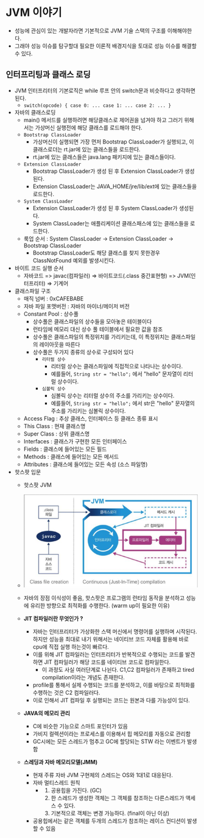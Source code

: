 # JVM 이야기
- 성능에 관심이 있는 개발자라면 기본적으로 JVM 기술 스택의 구조를 이해해야한다.
- 그래야 성능 이슈를 탐구할대 필요한 이론적 배경지식을 토대로 성능 이슈를 해결할 수 있다.

## 인터프리팅과 클래스 로딩
- JVM 인터프리터의 기본로직은 while 루프 안의 switch문과 비슷하다고 생각하면 된다.
  - `switch(opcode) { case 0: ... case 1: ... case 2: ... }`
- 자바의 클래스로딩
  - main() 메서드를 실행하려면 해당클래스로 제어권을 넘겨야 하고 그러기 위해서는 가상머신 실행전에 해당 클래스를 로드해야 한다.
  - `Bootstrap ClassLoader`
    - 가상머신이 실행되면 가장 먼저 Bootstrap ClassLoader가 실행되고, 이 클래스로더는 rt.jar에 있는 클래스들을 로드한다.
    - rt.jar에 있는 클래스들은 java.lang 패키지에 있는 클래스들이다.
  - `Extension ClassLoader`
    - Bootstrap ClassLoader가 생성 된 후 Extension ClassLoader가 생성된다.
    - Extension ClassLoader는 JAVA_HOME/jre/lib/ext에 있는 클래스들을 로드한다.
  - `System ClassLoader`
    - Extension ClassLoader가 생성 된 후 System ClassLoader가 생성된다.
    - System ClassLoader는 애플리케이션 클래스패스에 있는 클래스들을 로드한다.
  - 룩업 순서 : System ClassLoader -> Extension ClassLoader -> Bootstrap ClassLoader
    - Bootstrap ClassLoader도 해당 클래스를 찾지 못한경우 ClassNotFound 예외를 발생시킨다.
- 바이트 코드 실행 순서
  - 자바코드 => javac(컴파일러) => 바이트코드(.class 중간표현형) => JVM(인터프리터) => 기계어
- 클래스파일 구조
  - 매직 넘버 : 0xCAFEBABE
  - 자바 파일 포맷버전 : 자바의 마이너/메이저 버전
  - Constant Pool : 상수풀
      - 상수풀은 클래스파일의 상수들을 모아놓은 테이블이다
      - 런타임에 메모리 대신 상수 풀 테이블에서 필요한 값을 참조
      - 상수풀은 클래스파일의 특정위치를 가리키는데, 이 특정위치는 클래스파일의 레이아웃을 따른다
      - 상수풀은 두가지 종류의 상수로 구성되어 있다
        - `리터럴 상수`
          - 리터럴 상수는 클래스파일에 직접적으로 나타나는 상수이다.
          - 예를들어, `String str = "hello";` 에서 "hello" 문자열이 리터럴 상수이다.
        - `심볼릭 상수`
          - 심볼릭 상수는 리터럴 상수의 주소를 가리키는 상수이다.
          - 예를들어, `String str = "hello";` 에서 str은 "hello" 문자열의 주소를 가리키는 심볼릭 상수이다.
  - Access Flag : 추상 클래스, 인터페이스 등 클래스 종류 표시
  - This Class : 현재 클래스명
  - Super Class : 상위 클래스명
  - Interfaces : 클래스가 구현한 모든 인터페이스
  - Fields : 클래스에 들어있는 모든 필드
  - Methods : 클래스에 들어있는 모든 메서드
  - Attributes : 클래스에 들어있는 모든 속성 (소스 파일명)
- 핫스팟 입문
  - 핫스팟 JVM
  - ![image1](image1.png)

  - 자바의 장점 이식성이 좋음, 핫스팟은 프로그램의 런타임 동작을 분석하고 성능에 유리한 방향으로 최적화를 수행한다. (warm up이 필요한 이유)
  - **JIT 컴파일러란 무엇인가 ?**
    - 자바는 인터프리터가 가상화한 스택 머신에서 명령어를 실행하며 시작된다. 하지만 성능을 최대로 내기 위해서는 네이티브 코드 자체를 활용해 바로 cpu에 직접 실행 하는것이 빠르다.
    - 이를 위해 JIT 컴파일러는 인터프리터가 반복적으로 수행되는 코드를 발견하면 JIT 컴파일러가 해당 코드를 네이티브 코드로 컴파일한다.
      - 이 과정도 사실 여러단계로 나뉜다. C1,C2 컴파일러가 존재하고 tired compilation이라는 개념도 존재한다.
    - profile를 통해서 실제 수행되는 코드를 분석하고, 이를 바탕으로 최적화를 수행하는 것은  C2 컴파일러다.
    - 이로 인해서 JIT 컴파일 후 실행되는 코드는 원본과 다를 가능성이 있다.
  - **JAVA의 메모리 관리**
    - C에 비슷한 기능으로 스마트 포인터가 있음
    - 가비지 컬렉션이라는 프로세스를 이용해서 힙 메모리를 자동으로 관리함
    - GC시에는 모든 스레드가 멈추고 GC에 할당되는 STW 라는 이벤트가 발생함
  - **스레딩과 자바 메모리모델(JMM)**
    - 현재 주류 자바 JVM 구현체의 스레드는 OS와 1대1로 대응된다.
    - 자바 멀티스레드 원칙
      - 1. 공용힙을 가진다. (GC)
        2. 한 스레드가 생성한 객체는 그 객체를 참조하는 다른스레드가 액세스 수 있다.
        3. 기본적으로 객체는 변경 가능하다. (final이 아닌 이상)
    - 공용힙에서는 같은 객체를 두개의 스레드가 참조하는 레이스 컨디션이 발생할 수 있음
